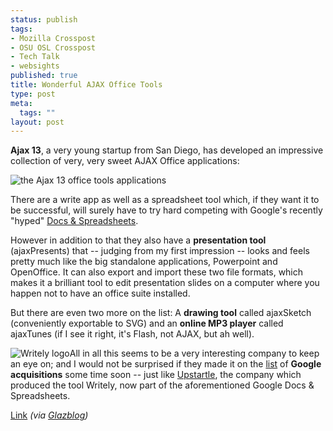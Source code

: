```yaml
--- 
status: publish
tags: 
- Mozilla Crosspost
- OSU OSL Crosspost
- Tech Talk
- websights
published: true
title: Wonderful AJAX Office Tools
type: post
meta: 
  tags: ""
layout: post
---
```

<strong>Ajax 13</strong>, a very young startup from San Diego, has developed an impressive collection of very, very sweet AJAX Office applications:

<img id="image150" src="http://fredericiana.com/wp-content/uploads/2006/12/ajax13-apps.png" alt="the Ajax 13 office tools applications" />

There are a write app as well as a spreadsheet tool which, if they want it to be successful, will surely have to try hard competing with Google's recently "hyped" <a href="http://docs.google.com/">Docs & Spreadsheets</a>.

However in addition to that they also have a <strong>presentation tool</strong> (ajaxPresents) that -- judging from my first impression -- looks and feels pretty much like the big standalone applications, Powerpoint and OpenOffice. It can also export and import these two file formats, which makes it a brilliant tool to edit presentation slides on a computer where you happen not to have an office suite installed.

But there are even two more on the list: A <strong>drawing tool</strong> called ajaxSketch (conveniently exportable to SVG) and an <strong>online MP3 player</strong> called ajaxTunes (if I see it right, it's Flash, not AJAX, but ah well).

<img id="image151" src="http://fredericiana.com/wp-content/uploads/2006/12/writely_logo.png" alt="Writely logo" class="alignright" />All in all this seems to be a very interesting company to keep an eye on; and I would not be surprised if they made it on the <a href="http://en.wikipedia.org/wiki/List_of_acquisitions_by_Google">list</a> of <strong>Google acquisitions</strong> some time soon -- just like <a href="http://www.businessreviewonline.com/blog/archives/2006/03/writely_or_wron.html">Upstartle</a>, the company which produced the tool Writely, now part of the aforementioned Google Docs & Spreadsheets.

<a href="http://us.ajax13.com/en/about.jsp">Link</a> <em>(via <a href="http://glazman.org/weblog/dotclear/index.php?2006/12/18/2352-ajaxpresents">Glazblog</a>)</em>
